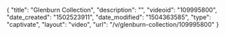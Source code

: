 {
    "title": "Glenburn Collection",
    "description": "",
    "videoid": "109995800",
    "date_created": "1502523911",
    "date_modified": "1504363585",
    "type": "captivate",
    "layout": "video",
    "url": "\/v\/glenburn-collection\/109995800"
}